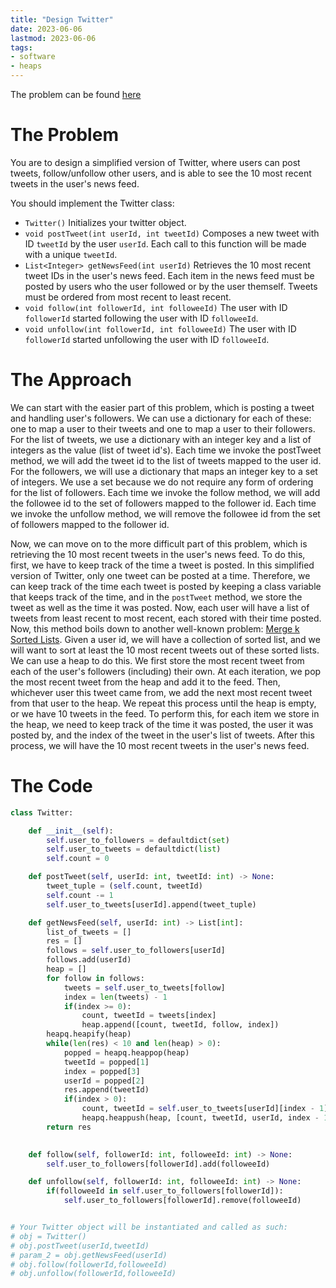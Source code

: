 ```yaml
---
title: "Design Twitter"
date: 2023-06-06
lastmod: 2023-06-06
tags:
- software
- heaps
---
```

The problem can be found [here](https://leetcode.com/problems/design-twitter/)

# The Problem
You are to design a simplified version of Twitter, where users can post tweets, follow/unfollow other users, and is able to see the 10 most recent tweets in the user's news feed.

You should implement the Twitter class:
- `Twitter()` Initializes your twitter object.
- `void postTweet(int userId, int tweetId)` Composes a new tweet with ID `tweetId` by the user `userId`. Each call to this function will be made with a unique `tweetId`.
- `List<Integer> getNewsFeed(int userId)` Retrieves the 10 most recent tweet IDs in the user's news feed. Each item in the news feed must be posted by users who the user followed or by the user themself. Tweets must be ordered from most recent to least recent.
- `void follow(int followerId, int followeeId)` The user with ID `followerId` started following the user with ID `followeeId`.
- `void unfollow(int followerId, int followeeId)` The user with ID `followerId` started unfollowing the user with ID `followeeId`.

# The Approach
We can start with the easier part of this problem, which is posting a tweet and handling user's followers. We can use a dictionary for each of these: one to map a user to their tweets and one to map a user to their followers. For the list of tweets, we use a dictionary with an integer key and a list of integers as the value (list of tweet id's). Each time we invoke the postTweet method, we will add the tweet id to the list of tweets mapped to the user id. For the followers, we will use a dictionary that maps an integer key to a set of integers. We use a set because we do not require any form of ordering for the list of followers. Each time we invoke the follow method, we will add the followee id to the set of followers mapped to the follower id. Each time we invoke the unfollow method, we will remove the followee id from the set of followers mapped to the follower id.

Now, we can move on to the more difficult part of this problem, which is retrieving the 10 most recent tweets in the user's news feed. To do this, first, we have to keep track of the time a tweet is posted. In this simplified version of Twitter, only one tweet can be posted at a time. Therefore, we can keep track of the time each tweet is posted by keeping a class variable that keeps track of the time, and in the `postTweet` method, we store the tweet as well as the time it was posted. Now, each user will have a list of tweets from least recent to most recent, each stored with their time posted. Now, this method boils down to another well-known problem: [Merge k Sorted Lists](https://leetcode.com/problems/merge-k-sorted-lists/). Given a user id, we will have a collection of sorted list, and we will want to sort at least the 10 most recent tweets out of these sorted lists. We can use a heap to do this. We first store the most recent tweet from each of the user's followers (including) their own. At each iteration, we pop the most recent tweet from the heap and add it to the feed. Then, whichever user this tweet came from, we add the next most recent tweet from that user to the heap. We repeat this process until the heap is empty, or we have 10 tweets in the feed. To perform this, for each item we store in the heap, we need to keep track of the time it was posted, the user it was posted by, and the index of the tweet in the user's list of tweets. After this process, we will have the 10 most recent tweets in the user's news feed.

# The Code

```py
class Twitter:

    def __init__(self):
        self.user_to_followers = defaultdict(set)
        self.user_to_tweets = defaultdict(list)
        self.count = 0

    def postTweet(self, userId: int, tweetId: int) -> None:
        tweet_tuple = (self.count, tweetId)
        self.count -= 1
        self.user_to_tweets[userId].append(tweet_tuple)

    def getNewsFeed(self, userId: int) -> List[int]:
        list_of_tweets = []
        res = []
        follows = self.user_to_followers[userId]
        follows.add(userId)
        heap = []
        for follow in follows:
            tweets = self.user_to_tweets[follow]
            index = len(tweets) - 1
            if(index >= 0):
                count, tweetId = tweets[index]
                heap.append([count, tweetId, follow, index])
        heapq.heapify(heap)
        while(len(res) < 10 and len(heap) > 0):
            popped = heapq.heappop(heap)
            tweetId = popped[1]
            index = popped[3]
            userId = popped[2]
            res.append(tweetId)
            if(index > 0):
                count, tweetId = self.user_to_tweets[userId][index - 1]
                heapq.heappush(heap, [count, tweetId, userId, index - 1])
        return res
        

    def follow(self, followerId: int, followeeId: int) -> None:
        self.user_to_followers[followerId].add(followeeId)

    def unfollow(self, followerId: int, followeeId: int) -> None:
        if(followeeId in self.user_to_followers[followerId]):
            self.user_to_followers[followerId].remove(followeeId)


# Your Twitter object will be instantiated and called as such:
# obj = Twitter()
# obj.postTweet(userId,tweetId)
# param_2 = obj.getNewsFeed(userId)
# obj.follow(followerId,followeeId)
# obj.unfollow(followerId,followeeId)
```